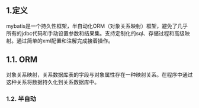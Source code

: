 ## 1.定义

mybatis是一个持久性框架，半自动化ORM（对象关系映射）框架，避免了几乎所有的jdbc代码和手动设置参数和结果集。支持定制化的sql、存储过程和高级映射。通过简单的xml配置和注解完成接着操作。

## 1.1. ORM

对象关系映射，关系数据库表的字段与对象属性存在一种映射关系。在程序中通过这种关系将数据持久化到关系数据库中。

### 1.2. 半自动



